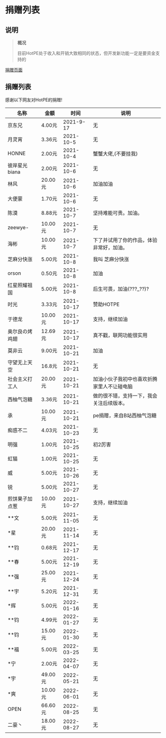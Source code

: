 # 捐赠列表
## 说明
> **概况**
> 
> 目前HotPE处于收入和开销大致相同的状态，但开发新功能一定是要资金支持的

[捐赠页面](https://www.hotpe.top/donation "捐赠页面")
## 捐赠列表
感谢以下网友对HotPE的捐赠!

|名称|金额|时间|说明|
| --- | --- | --- | --- |
|京东兄|4.00元|2021-9-17|无
|月灵宵|3.36元	|2021-10-5	|无
|HONNE|2.00元	|2021-10-4	|蟹蟹大佬,(不要挂我)
|彼岸星光biana		|2.00元|2021-10-6	|无
|林风|20.00元	|2021-10-6|加油加油
|大便蒙	|1.70元	|2021-10-6	|无
|陈漠|8.88元|2021-10-7|坚持难能可贵。加油。
|zeewye-	|10.00元	|2021-10-7	|无
|海彬	|10.00元	|2021-10-7	|下了并试用了你的作品，体验非常好，加油。
|芝麻分快涨	|5.00元	|2021-10-8	|我叫 芝麻分快涨
|orson	|0.50元	|2021-10-8	|加油
|红星照耀祖国|5.00元|2021-10-8|后生可畏，加油(???_??)?
|时光	|3.33元|2021-10-17	|赞助HOTPE
|于德龙	|10.00元	|2021-10-17	|支持，继续加油
|奥尔良の烤鸡翅	|12.69元|2021-10-17	|真不戳，联网功能很实用
|莫非云	|9.00元	|2021-10-21	|加油
|守望无上天空	|16.8元	|2021-10-21	|无
|社会主义打工人	|20.00元	|2021-10-21	|加油小伙子我初中也喜欢折腾家里人不让碰电脑
|西柚气泡糖	|3.36元	|2021-10-21	|做的很不错，支持一下，我会关注后续版本。
|承	|10.00元	|2021-10-21	|pe捐赠，来自B站西柚气泡糖
|痴惑不二	|4.03元	|2021-10-23	|无
|明强	|1.00元	|2021-10-25	|初2厉害
|虹猫|1.00元|2021-10-25	|无
|威|5.00元|2021-10-26|无
|锐|5.00元|2021-10-27|无
|煎饼果子加点葱|10.00元|2021-10-27|支持，继续加油
|**文|5.00元|2021-11-05|无
|*星|20.00元|2021-11-14|无
|**钧|0.68元|2021-12-17|无
|**春|5.00元|2021-12-19|无
|**强|25.00元|2021-12-24|无
|**宇 |5.20元|2021-12-31|无
|*辉|5.00元|2022-01-16|无
|**钧|4.99元|2022-01-27|无
|**钧|15.00元|2022-01-30|无
|**福|5.00元|2022-03-25|无 
|*宁|2.00元|2022-04-07|无
|*宇|49.00元|2022-05-21|无
|*爽 |10.00元|2022-06-01|无
|OPEN|66.60元|2022-08-25|无
|二豪丶|18.00元|2022-08-27|无
